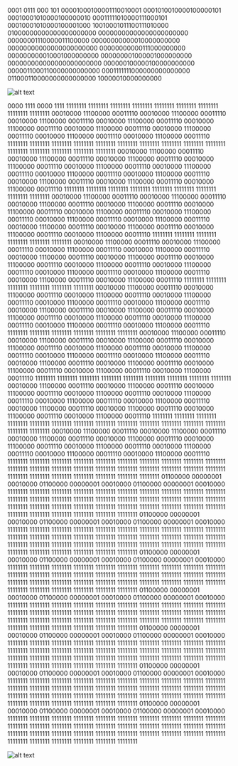 0001 0111 000 101
00001000100001110010001
0001010010000100000101
00010001010000100000010
00011111010000111000101
00010001010000100001000
10010001011100111010000
01000000000000000000000
00000000000000000000000
00000001110000011100000
00000000000010000000000
00000000000000000000000
00000000000111000000000
000000000010001000000000
000000001000001000000000
000000000000000000000000
000000100000100000000000
0000011000110000000000000
0001111111000000000000000
011000110000000000000000
10000010000000000


![alt text](https://github.com/lizzybrooks/Hex-Memory/blob/master/images/AlexSouthwick.png)


0000 1111 0000 1111
11111111 11111111 11111111
11111111 11111111 11111111
11111111 11111111 11111111
00010000 11100000 00011110
00010000 11100000 00011110
00010000 11100000 00011110
00010000 11100000 00011110
00010000 11100000 00011110
00010000 11100000 00011110
00010000 11100000 00011110
00010000 11100000 00011110
00010000 11100000 00011110
11111111 11111111 11111111
11111111 11111111 11111111
11111111 11111111 11111111
11111111 11111111 11111111
11111111 11111111 11111111
00010000 11100000 00011110
00010000 11100000 00011110
00010000 11100000 00011110
00010000 11100000 00011110
00010000 11100000 00011110
00010000 11100000 00011110
00010000 11100000 00011110
00010000 11100000 00011110
00010000 11100000 00011110
00010000 11100000 00011110
00010000 11100000 00011110
11111111 11111111 11111111
11111111 11111111 11111111
11111111 11111111 11111111
00010000 11100000 00011110
00010000 11100000 00011110
00010000 11100000 00011110
00010000 11100000 00011110
00010000 11100000 00011110
00010000 11100000 00011110
00010000 11100000 00011110
00010000 11100000 00011110
00010000 11100000 00011110
00010000 11100000 00011110
00010000 11100000 00011110
00010000 11100000 00011110
00010000 11100000 00011110
11111111 11111111 11111111
11111111 11111111 11111111
00010000 11100000 00011110
00010000 11100000 00011110
00010000 11100000 00011110
00010000 11100000 00011110
00010000 11100000 00011110
00010000 11100000 00011110
00010000 11100000 00011110
00010000 11100000 00011110
00010000 11100000 00011110
00010000 11100000 00011110
00010000 11100000 00011110
00010000 11100000 00011110
00010000 11100000 00011110
11111111 11111111 11111111
11111111 11111111 11111111
00010000 11100000 00011110
00010000 11100000 00011110
00010000 11100000 00011110
00010000 11100000 00011110
00010000 11100000 00011110
00010000 11100000 00011110
00010000 11100000 00011110
00010000 11100000 00011110
00010000 11100000 00011110
00010000 11100000 00011110
00010000 11100000 00011110
00010000 11100000 00011110
00010000 11100000 00011110
11111111 11111111 11111111
11111111 11111111 11111111
00010000 11100000 00011110
00010000 11100000 00011110
00010000 11100000 00011110
00010000 11100000 00011110
00010000 11100000 00011110
00010000 11100000 00011110
00010000 11100000 00011110
00010000 11100000 00011110
00010000 11100000 00011110
00010000 11100000 00011110
00010000 11100000 00011110
00010000 11100000 00011110
00010000 11100000 00011110
11111111 11111111 11111111
11111111 11111111 11111111
11111111 11111111 11111111
00010000 11100000 00011110
00010000 11100000 00011110
00010000 11100000 00011110
00010000 11100000 00011110
00010000 11100000 00011110
00010000 11100000 00011110
00010000 11100000 00011110
00010000 11100000 00011110
00010000 11100000 00011110
00010000 11100000 00011110
00010000 11100000 00011110
11111111 11111111 11111111
11111111 11111111 11111111
11111111 11111111 11111111
11111111 11111111 11111111
11111111 11111111 11111111
00010000 11100000 00011110
00010000 11100000 00011110
00010000 11100000 00011110
00010000 11100000 00011110
00010000 11100000 00011110
00010000 11100000 00011110
00010000 11100000 00011110
00010000 11100000 00011110
00010000 11100000 00011110
11111111 11111111 11111111
11111111 11111111 11111111
11111111 11111111 11111111
11111111 11111111 11111111
11111111 11111111 11111111
11111111 11111111 11111111
11111111 11111111 11111111
11111111 11111111 11111111
11111111 11111111 11111111
01100000 00000001 00010000
01100000 00000001 00010000
01100000 00000001 00010000
11111111 11111111 11111111
11111111 11111111 11111111
11111111 11111111 11111111
11111111 11111111 11111111
11111111 11111111 11111111
11111111 11111111 11111111
11111111 11111111 11111111
11111111 11111111 11111111
11111111 11111111 11111111
11111111 11111111 11111111
11111111 11111111 11111111
11111111 11111111 11111111
01100000 00000001 00010000
01100000 00000001 00010000
01100000 00000001 00010000
11111111 11111111 11111111
11111111 11111111 11111111
11111111 11111111 11111111
11111111 11111111 11111111
11111111 11111111 11111111
11111111 11111111 11111111
11111111 11111111 11111111
11111111 11111111 11111111
11111111 11111111 11111111
11111111 11111111 11111111
11111111 11111111 11111111
11111111 11111111 11111111
01100000 00000001 00010000
01100000 00000001 00010000
01100000 00000001 00010000
11111111 11111111 11111111
11111111 11111111 11111111
11111111 11111111 11111111
11111111 11111111 11111111
11111111 11111111 11111111
11111111 11111111 11111111
11111111 11111111 11111111
11111111 11111111 11111111
11111111 11111111 11111111
11111111 11111111 11111111
11111111 11111111 11111111
11111111 11111111 11111111
01100000 00000001 00010000
01100000 00000001 00010000
01100000 00000001 00010000
11111111 11111111 11111111
11111111 11111111 11111111
11111111 11111111 11111111
11111111 11111111 11111111
11111111 11111111 11111111
11111111 11111111 11111111
11111111 11111111 11111111
11111111 11111111 11111111
11111111 11111111 11111111
11111111 11111111 11111111
11111111 11111111 11111111
11111111 11111111 11111111
01100000 00000001 00010000
01100000 00000001 00010000
01100000 00000001 00010000
11111111 11111111 11111111
11111111 11111111 11111111
11111111 11111111 11111111
11111111 11111111 11111111
11111111 11111111 11111111
11111111 11111111 11111111
11111111 11111111 11111111
11111111 11111111 11111111
11111111 11111111 11111111
11111111 11111111 11111111
11111111 11111111 11111111
11111111 11111111 11111111
01100000 00000001 00010000
01100000 00000001 00010000
01100000 00000001 00010000
11111111 11111111 11111111
11111111 11111111 11111111
11111111 11111111 11111111
11111111 11111111 11111111
11111111 11111111 11111111
11111111 11111111 11111111
11111111 11111111 11111111
11111111 11111111 11111111
11111111 11111111 11111111
11111111 11111111 11111111
11111111 11111111 11111111
11111111 11111111 11111111
01100000 00000001 00010000
01100000 00000001 00010000
01100000 00000001 00010000
11111111 11111111 11111111
11111111 11111111 11111111
11111111 11111111 11111111
11111111 11111111 11111111
11111111 11111111 11111111
11111111 11111111 11111111
11111111 11111111 11111111
11111111 11111111 11111111
11111111 11111111 11111111
11111111 11111111 11111111
11111111 11111111 11111111
11111111 11111111 11111111

![alt text](https://github.com/lizzybrooks/Hex-Memory/blob/master/images/AlexSouthwickColor.png)
